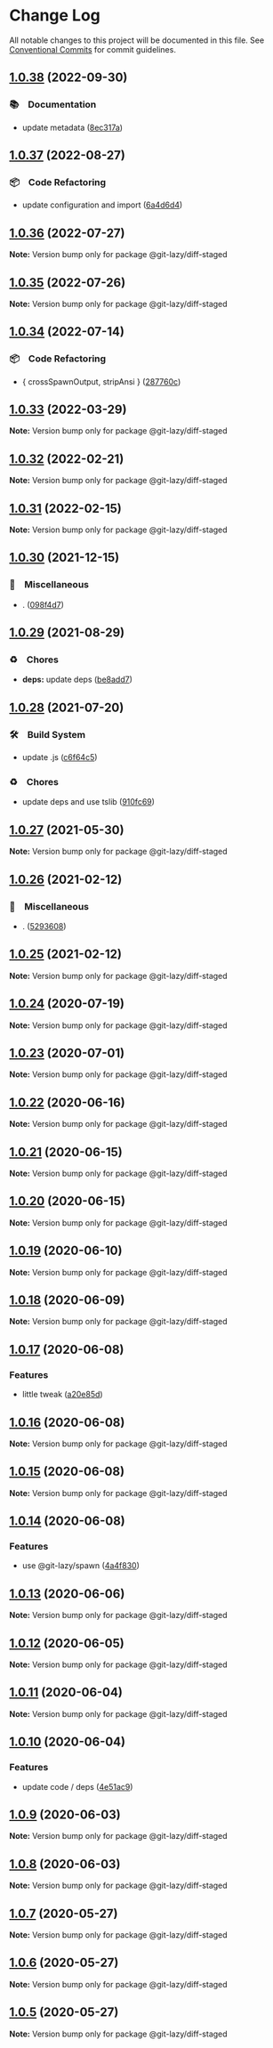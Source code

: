 # Change Log

All notable changes to this project will be documented in this file.
See [Conventional Commits](https://conventionalcommits.org) for commit guidelines.

## [1.0.38](https://github.com/bluelovers/ws-git-lazy/compare/@git-lazy/diff-staged@1.0.37...@git-lazy/diff-staged@1.0.38) (2022-09-30)



### 📚　Documentation

* update metadata ([8ec317a](https://github.com/bluelovers/ws-git-lazy/commit/8ec317aa3c7980d250ea96e1d97e3c303b4e3f6e))



## [1.0.37](https://github.com/bluelovers/ws-git-lazy/compare/@git-lazy/diff-staged@1.0.36...@git-lazy/diff-staged@1.0.37) (2022-08-27)



### 📦　Code Refactoring

* update configuration and import ([6a4d6d4](https://github.com/bluelovers/ws-git-lazy/commit/6a4d6d418dcf351e88a44dcb252269781820309a))



## [1.0.36](https://github.com/bluelovers/ws-git-lazy/compare/@git-lazy/diff-staged@1.0.35...@git-lazy/diff-staged@1.0.36) (2022-07-27)

**Note:** Version bump only for package @git-lazy/diff-staged





## [1.0.35](https://github.com/bluelovers/ws-git-lazy/compare/@git-lazy/diff-staged@1.0.34...@git-lazy/diff-staged@1.0.35) (2022-07-26)

**Note:** Version bump only for package @git-lazy/diff-staged





## [1.0.34](https://github.com/bluelovers/ws-git-lazy/compare/@git-lazy/diff-staged@1.0.33...@git-lazy/diff-staged@1.0.34) (2022-07-14)


### 📦　Code Refactoring

* { crossSpawnOutput, stripAnsi } ([287760c](https://github.com/bluelovers/ws-git-lazy/commit/287760c0cc6a540a6d7e2d561afeb9ba5d737d8f))





## [1.0.33](https://github.com/bluelovers/ws-git-lazy/compare/@git-lazy/diff-staged@1.0.32...@git-lazy/diff-staged@1.0.33) (2022-03-29)

**Note:** Version bump only for package @git-lazy/diff-staged





## [1.0.32](https://github.com/bluelovers/ws-git-lazy/compare/@git-lazy/diff-staged@1.0.31...@git-lazy/diff-staged@1.0.32) (2022-02-21)

**Note:** Version bump only for package @git-lazy/diff-staged





## [1.0.31](https://github.com/bluelovers/ws-git-lazy/compare/@git-lazy/diff-staged@1.0.30...@git-lazy/diff-staged@1.0.31) (2022-02-15)

**Note:** Version bump only for package @git-lazy/diff-staged





## [1.0.30](https://github.com/bluelovers/ws-git-lazy/compare/@git-lazy/diff-staged@1.0.29...@git-lazy/diff-staged@1.0.30) (2021-12-15)


### 🔖　Miscellaneous

* . ([098f4d7](https://github.com/bluelovers/ws-git-lazy/commit/098f4d705517f0efeef7ef5e9a15c0a16038bb4b))





## [1.0.29](https://github.com/bluelovers/ws-git-lazy/compare/@git-lazy/diff-staged@1.0.28...@git-lazy/diff-staged@1.0.29) (2021-08-29)


### ♻️　Chores

* **deps:** update deps ([be8add7](https://github.com/bluelovers/ws-git-lazy/commit/be8add78b800730f5056f777b1a94dcf329801ea))





## [1.0.28](https://github.com/bluelovers/ws-git-lazy/compare/@git-lazy/diff-staged@1.0.27...@git-lazy/diff-staged@1.0.28) (2021-07-20)


### 🛠　Build System

* update .js ([c6f64c5](https://github.com/bluelovers/ws-git-lazy/commit/c6f64c52d8aafa63d2e4424bdc36192fe413733f))


### ♻️　Chores

* update deps and use tslib ([910fc69](https://github.com/bluelovers/ws-git-lazy/commit/910fc69537675a16bd0c27bf8d6878196eee51d6))





## [1.0.27](https://github.com/bluelovers/ws-git-lazy/compare/@git-lazy/diff-staged@1.0.26...@git-lazy/diff-staged@1.0.27) (2021-05-30)

**Note:** Version bump only for package @git-lazy/diff-staged





## [1.0.26](https://github.com/bluelovers/ws-git-lazy/compare/@git-lazy/diff-staged@1.0.25...@git-lazy/diff-staged@1.0.26) (2021-02-12)


### 🔖　Miscellaneous

* . ([5293608](https://github.com/bluelovers/ws-git-lazy/commit/529360849e1fb6e74278be035363614635572081))





## [1.0.25](https://github.com/bluelovers/ws-git-lazy/compare/@git-lazy/diff-staged@1.0.24...@git-lazy/diff-staged@1.0.25) (2021-02-12)

**Note:** Version bump only for package @git-lazy/diff-staged





## [1.0.24](https://github.com/bluelovers/ws-git-lazy/compare/@git-lazy/diff-staged@1.0.23...@git-lazy/diff-staged@1.0.24) (2020-07-19)

**Note:** Version bump only for package @git-lazy/diff-staged





## [1.0.23](https://github.com/bluelovers/ws-git-lazy/compare/@git-lazy/diff-staged@1.0.22...@git-lazy/diff-staged@1.0.23) (2020-07-01)

**Note:** Version bump only for package @git-lazy/diff-staged





## [1.0.22](https://github.com/bluelovers/ws-git-lazy/compare/@git-lazy/diff-staged@1.0.21...@git-lazy/diff-staged@1.0.22) (2020-06-16)

**Note:** Version bump only for package @git-lazy/diff-staged





## [1.0.21](https://github.com/bluelovers/ws-git-lazy/compare/@git-lazy/diff-staged@1.0.20...@git-lazy/diff-staged@1.0.21) (2020-06-15)

**Note:** Version bump only for package @git-lazy/diff-staged





## [1.0.20](https://github.com/bluelovers/ws-git-lazy/compare/@git-lazy/diff-staged@1.0.19...@git-lazy/diff-staged@1.0.20) (2020-06-15)

**Note:** Version bump only for package @git-lazy/diff-staged





## [1.0.19](https://github.com/bluelovers/ws-git-lazy/compare/@git-lazy/diff-staged@1.0.18...@git-lazy/diff-staged@1.0.19) (2020-06-10)

**Note:** Version bump only for package @git-lazy/diff-staged





## [1.0.18](https://github.com/bluelovers/ws-git-lazy/compare/@git-lazy/diff-staged@1.0.17...@git-lazy/diff-staged@1.0.18) (2020-06-09)

**Note:** Version bump only for package @git-lazy/diff-staged





## [1.0.17](https://github.com/bluelovers/ws-git-lazy/compare/@git-lazy/diff-staged@1.0.16...@git-lazy/diff-staged@1.0.17) (2020-06-08)


### Features

* little tweak ([a20e85d](https://github.com/bluelovers/ws-git-lazy/commit/a20e85de6cbf8fd5c3c005f456eb1993eadaf7e4))





## [1.0.16](https://github.com/bluelovers/ws-git-lazy/compare/@git-lazy/diff-staged@1.0.15...@git-lazy/diff-staged@1.0.16) (2020-06-08)

**Note:** Version bump only for package @git-lazy/diff-staged





## [1.0.15](https://github.com/bluelovers/ws-git-lazy/compare/@git-lazy/diff-staged@1.0.14...@git-lazy/diff-staged@1.0.15) (2020-06-08)

**Note:** Version bump only for package @git-lazy/diff-staged





## [1.0.14](https://github.com/bluelovers/ws-git-lazy/compare/@git-lazy/diff-staged@1.0.13...@git-lazy/diff-staged@1.0.14) (2020-06-08)


### Features

* use @git-lazy/spawn ([4a4f830](https://github.com/bluelovers/ws-git-lazy/commit/4a4f83049d76d093e4c7a3ff0c4b31b8cfbe501b))





## [1.0.13](https://github.com/bluelovers/ws-git-lazy/compare/@git-lazy/diff-staged@1.0.12...@git-lazy/diff-staged@1.0.13) (2020-06-06)

**Note:** Version bump only for package @git-lazy/diff-staged





## [1.0.12](https://github.com/bluelovers/ws-git-lazy/compare/@git-lazy/diff-staged@1.0.11...@git-lazy/diff-staged@1.0.12) (2020-06-05)

**Note:** Version bump only for package @git-lazy/diff-staged





## [1.0.11](https://github.com/bluelovers/ws-git-lazy/compare/@git-lazy/diff-staged@1.0.10...@git-lazy/diff-staged@1.0.11) (2020-06-04)

**Note:** Version bump only for package @git-lazy/diff-staged





## [1.0.10](https://github.com/bluelovers/ws-git-lazy/compare/@git-lazy/diff-staged@1.0.9...@git-lazy/diff-staged@1.0.10) (2020-06-04)


### Features

* update code / deps ([4e51ac9](https://github.com/bluelovers/ws-git-lazy/commit/4e51ac92473ecd9d855c0fdbe52530a1b9d4ca82))





## [1.0.9](https://github.com/bluelovers/ws-git-lazy/compare/@git-lazy/diff-staged@1.0.8...@git-lazy/diff-staged@1.0.9) (2020-06-03)

**Note:** Version bump only for package @git-lazy/diff-staged





## [1.0.8](https://github.com/bluelovers/ws-git-lazy/compare/@git-lazy/diff-staged@1.0.7...@git-lazy/diff-staged@1.0.8) (2020-06-03)

**Note:** Version bump only for package @git-lazy/diff-staged





## [1.0.7](https://github.com/bluelovers/ws-git-lazy/compare/@git-lazy/diff-staged@1.0.6...@git-lazy/diff-staged@1.0.7) (2020-05-27)

**Note:** Version bump only for package @git-lazy/diff-staged





## [1.0.6](https://github.com/bluelovers/ws-git-lazy/compare/@git-lazy/diff-staged@1.0.5...@git-lazy/diff-staged@1.0.6) (2020-05-27)

**Note:** Version bump only for package @git-lazy/diff-staged





## [1.0.5](https://github.com/bluelovers/ws-git-lazy/compare/@git-lazy/diff-staged@1.0.4...@git-lazy/diff-staged@1.0.5) (2020-05-27)

**Note:** Version bump only for package @git-lazy/diff-staged
